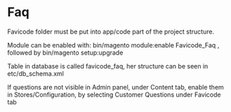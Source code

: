 # Faq

Favicode folder must be put into app/code part of the project structure.

Module can be enabled with: bin/magento module:enable Favicode_Faq , followed by bin/magento setup:upgrade <br>

Table in database is called favicode_faq, her structure can be seen in etc/db_schema.xml 

If questions are not visible in Admin panel, under Content tab, enable them in Stores/Configuration, by selecting Customer Questions under Favicode tab <br>
